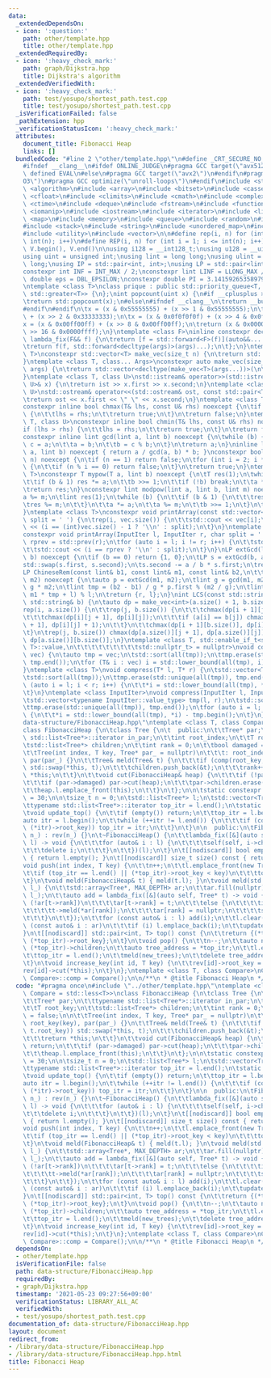 ```yaml
---
data:
  _extendedDependsOn:
  - icon: ':question:'
    path: other/template.hpp
    title: other/template.hpp
  _extendedRequiredBy:
  - icon: ':heavy_check_mark:'
    path: graph/Dijkstra.hpp
    title: Dijkstra's algorithm
  _extendedVerifiedWith:
  - icon: ':heavy_check_mark:'
    path: test/yosupo/shortest_path.test.cpp
    title: test/yosupo/shortest_path.test.cpp
  _isVerificationFailed: false
  _pathExtension: hpp
  _verificationStatusIcon: ':heavy_check_mark:'
  attributes:
    document_title: Fibonacci Heap
    links: []
  bundledCode: "#line 2 \"other/template.hpp\"\n#define _CRT_SECURE_NO_WARNINGS\n\
    #ifndef __clang__\n#ifdef ONLINE_JUDGE\n#pragma GCC target(\"avx512f\")\n#elif\
    \ defined EVAL\n#else\n#pragma GCC target(\"avx2\")\n#endif\n#pragma GCC optimize(\"\
    O3\")\n#pragma GCC optimize(\"unroll-loops\")\n#endif\n#include <string.h>\n#include\
    \ <algorithm>\n#include <array>\n#include <bitset>\n#include <cassert>\n#include\
    \ <cfloat>\n#include <climits>\n#include <cmath>\n#include <complex>\n#include\
    \ <ctime>\n#include <deque>\n#include <fstream>\n#include <functional>\n#include\
    \ <iomanip>\n#include <iostream>\n#include <iterator>\n#include <list>\n#include\
    \ <map>\n#include <memory>\n#include <queue>\n#include <random>\n#include <set>\n\
    #include <stack>\n#include <string>\n#include <unordered_map>\n#include <unordered_set>\n\
    #include <utility>\n#include <vector>\n\n#define rep(i, n) for (int i = 0; i <\
    \ int(n); i++)\n#define REP(i, n) for (int i = 1; i <= int(n); i++)\n#define all(V)\
    \ V.begin(), V.end()\n\nusing i128 = __int128_t;\nusing u128 = __uint128_t;\n\
    using uint = unsigned int;\nusing lint = long long;\nusing ulint = unsigned long\
    \ long;\nusing IP = std::pair<int, int>;\nusing LP = std::pair<lint, lint>;\n\n\
    constexpr int INF = INT_MAX / 2;\nconstexpr lint LINF = LLONG_MAX / 2;\nconstexpr\
    \ double eps = DBL_EPSILON;\nconstexpr double PI = 3.141592653589793238462643383279;\n\
    \ntemplate <class T>\nclass prique : public std::priority_queue<T, std::vector<T>,\
    \ std::greater<T>> {\n};\nint popcount(uint x) {\n#if __cplusplus >= 202002L\n\
    \treturn std::popcount(x);\n#else\n#ifndef __clang__\n\treturn __builtin_popcount(x);\n\
    #endif\n#endif\n\tx = (x & 0x55555555) + (x >> 1 & 0x55555555);\n\tx = (x & 0x33333333)\
    \ + (x >> 2 & 0x33333333);\n\tx = (x & 0x0f0f0f0f) + (x >> 4 & 0x0f0f0f0f);\n\t\
    x = (x & 0x00ff00ff) + (x >> 8 & 0x00ff00ff);\n\treturn (x & 0x0000ffff) + (x\
    \ >> 16 & 0x0000ffff);\n}\ntemplate <class F>\ninline constexpr decltype(auto)\
    \ lambda_fix(F&& f) {\n\treturn [f = std::forward<F>(f)](auto&&... args) {\n\t\
    \treturn f(f, std::forward<decltype(args)>(args)...);\n\t};\n}\ntemplate <class\
    \ T>\nconstexpr std::vector<T> make_vec(size_t n) {\n\treturn std::vector<T>(n);\n\
    }\ntemplate <class T, class... Args>\nconstexpr auto make_vec(size_t n, Args&&...\
    \ args) {\n\treturn std::vector<decltype(make_vec<T>(args...))>(\n\t\tn, make_vec<T>(std::forward<Args>(args)...));\n\
    }\ntemplate <class T, class U>\nstd::istream& operator>>(std::istream& ist, std::pair<T,\
    \ U>& x) {\n\treturn ist >> x.first >> x.second;\n}\ntemplate <class T, class\
    \ U>\nstd::ostream& operator<<(std::ostream& ost, const std::pair<T, U>& x) {\n\
    \treturn ost << x.first << \" \" << x.second;\n}\ntemplate <class T, class U>\n\
    constexpr inline bool chmax(T& lhs, const U& rhs) noexcept {\n\tif (lhs < rhs)\
    \ {\n\t\tlhs = rhs;\n\t\treturn true;\n\t}\n\treturn false;\n}\ntemplate <class\
    \ T, class U>\nconstexpr inline bool chmin(T& lhs, const U& rhs) noexcept {\n\t\
    if (lhs > rhs) {\n\t\tlhs = rhs;\n\t\treturn true;\n\t}\n\treturn false;\n}\n\
    constexpr inline lint gcd(lint a, lint b) noexcept {\n\twhile (b) {\n\t\tlint\
    \ c = a;\n\t\ta = b;\n\t\tb = c % b;\n\t}\n\treturn a;\n}\ninline lint lcm(lint\
    \ a, lint b) noexcept { return a / gcd(a, b) * b; }\nconstexpr bool isprime(lint\
    \ n) noexcept {\n\tif (n == 1) return false;\n\tfor (int i = 2; i * i <= n; i++)\
    \ {\n\t\tif (n % i == 0) return false;\n\t}\n\treturn true;\n}\ntemplate <class\
    \ T>\nconstexpr T mypow(T a, lint b) noexcept {\n\tT res(1);\n\twhile (true) {\n\
    \t\tif (b & 1) res *= a;\n\t\tb >>= 1;\n\t\tif (!b) break;\n\t\ta *= a;\n\t}\n\
    \treturn res;\n}\nconstexpr lint modpow(lint a, lint b, lint m) noexcept {\n\t\
    a %= m;\n\tlint res(1);\n\twhile (b) {\n\t\tif (b & 1) {\n\t\t\tres *= a;\n\t\t\
    \tres %= m;\n\t\t}\n\t\ta *= a;\n\t\ta %= m;\n\t\tb >>= 1;\n\t}\n\treturn res;\n\
    }\ntemplate <class T>\nconstexpr void printArray(const std::vector<T>& vec, char\
    \ split = ' ') {\n\trep(i, vec.size()) {\n\t\tstd::cout << vec[i];\n\t\tstd::cout\
    \ << (i == (int)vec.size() - 1 ? '\\n' : split);\n\t}\n}\ntemplate <class InputIter>\n\
    constexpr void printArray(InputIter l, InputIter r, char split = ' ') {\n\tauto\
    \ rprev = std::prev(r);\n\tfor (auto i = l; i != r; i++) {\n\t\tstd::cout << *i;\n\
    \t\tstd::cout << (i == rprev ? '\\n' : split);\n\t}\n}\nLP extGcd(lint a, lint\
    \ b) noexcept {\n\tif (b == 0) return {1, 0};\n\tLP s = extGcd(b, a % b);\n\t\
    std::swap(s.first, s.second);\n\ts.second -= a / b * s.first;\n\treturn s;\n}\n\
    LP ChineseRem(const lint& b1, const lint& m1, const lint& b2,\n\t\t\t  const lint&\
    \ m2) noexcept {\n\tauto p = extGcd(m1, m2);\n\tlint g = gcd(m1, m2), l = m1 /\
    \ g * m2;\n\tlint tmp = (b2 - b1) / g * p.first % (m2 / g);\n\tlint r = (b1 +\
    \ m1 * tmp + l) % l;\n\treturn {r, l};\n}\nint LCS(const std::string& a, const\
    \ std::string& b) {\n\tauto dp = make_vec<int>(a.size() + 1, b.size() + 1);\n\t\
    rep(i, a.size()) {\n\t\trep(j, b.size()) {\n\t\t\tchmax(dp[i + 1][j], dp[i][j]);\n\
    \t\t\tchmax(dp[i][j + 1], dp[i][j]);\n\t\t\tif (a[i] == b[j]) chmax(dp[i + 1][j\
    \ + 1], dp[i][j] + 1);\n\t\t}\n\t\tchmax(dp[i + 1][b.size()], dp[i][b.size()]);\n\
    \t}\n\trep(j, b.size()) chmax(dp[a.size()][j + 1], dp[a.size()][j]);\n\treturn\
    \ dp[a.size()][b.size()];\n}\ntemplate <class T, std::enable_if_t<std::is_convertible<int,\
    \ T>::value,\n\t\t\t\t\t\t\t\t\tstd::nullptr_t> = nullptr>\nvoid compress(std::vector<T>&\
    \ vec) {\n\tauto tmp = vec;\n\tstd::sort(all(tmp));\n\ttmp.erase(std::unique(all(tmp)),\
    \ tmp.end());\n\tfor (T& i : vec) i = std::lower_bound(all(tmp), i) - tmp.begin();\n\
    }\ntemplate <class T>\nvoid compress(T* l, T* r) {\n\tstd::vector<T> tmp(l, r);\n\
    \tstd::sort(all(tmp));\n\ttmp.erase(std::unique(all(tmp)), tmp.end());\n\tfor\
    \ (auto i = l; i < r; i++) {\n\t\t*i = std::lower_bound(all(tmp), *i) - tmp.begin();\n\
    \t}\n}\ntemplate <class InputIter>\nvoid compress(InputIter l, InputIter r) {\n\
    \tstd::vector<typename InputIter::value_type> tmp(l, r);\n\tstd::sort(all(tmp));\n\
    \ttmp.erase(std::unique(all(tmp)), tmp.end());\n\tfor (auto i = l; i < r; i++)\
    \ {\n\t\t*i = std::lower_bound(all(tmp), *i) - tmp.begin();\n\t}\n}\n#line 3 \"\
    data-structure/FibonacciHeap.hpp\"\ntemplate <class T, class Compare = std::less<T>>\n\
    class FibonacciHeap {\n\tclass Tree {\n\t  public:\n\t\tTree* par;\n\t\ttypename\
    \ std::list<Tree*>::iterator in_par;\n\t\tint root_index;\n\t\tT root_key;\n\t\
    \tstd::list<Tree*> children;\n\t\tint rank = 0;\n\t\tbool damaged = false;\n\n\
    \t\tTree(int index, T key, Tree* par_ = nullptr)\n\t\t\t: root_index(index), root_key(key),\
    \ par(par_) {}\n\t\tTree& meld(Tree& t) {\n\t\t\tif (comp(root_key, t.root_key))\
    \ std::swap(*this, t);\n\t\t\tchildren.push_back(&t);\n\t\t\trank++;\n\t\t\treturn\
    \ *this;\n\t\t}\n\t\tvoid cut(FibonacciHeap& heap) {\n\t\t\tif (!par) return;\n\
    \t\t\tif (par->damaged) par->cut(heap);\n\t\t\tpar->children.erase(in_par);\n\t\
    \t\theap.l.emplace_front(this);\n\t\t}\n\t};\n\n\tstatic constexpr int MAX_DEPTH\
    \ = 30;\n\n\tsize_t n = 0;\n\tstd::list<Tree*> l;\n\tstd::vector<Tree*> rev;\n\
    \ttypename std::list<Tree*>::iterator top_itr = l.end();\n\tstatic Compare comp;\n\
    \tvoid update_top() {\n\t\tif (empty()) return;\n\t\ttop_itr = l.begin();\n\t\t\
    auto itr = l.begin();\n\t\twhile (++itr != l.end()) {\n\t\t\tif (comp((*top_itr)->root_key,\
    \ (*itr)->root_key)) top_itr = itr;\n\t\t}\n\t}\n\n  public:\n\tFibonacciHeap(int\
    \ n_) : rev(n_) {}\n\t~FibonacciHeap() {\n\t\tlambda_fix([&](auto self, std::list<Tree*>\
    \ l) -> void {\n\t\t\tfor (auto& i : l) {\n\t\t\t\tself(self, i->children);\n\t\
    \t\t\tdelete i;\n\t\t\t}\n\t\t})(l);\n\t}\n\t[[nodiscard]] bool empty() const\
    \ { return l.empty(); }\n\t[[nodiscard]] size_t size() const { return n; }\n\t\
    void push(int index, T key) {\n\t\tn++;\n\t\tl.emplace_front(new Tree(index, key));\n\
    \t\tif (top_itr == l.end() || (*top_itr)->root_key < key)\n\t\t\ttop_itr = l.begin();\n\
    \t}\n\tvoid meld(FibonacciHeap& t) { meld(t.l); }\n\tvoid meld(std::list<Tree*>&\
    \ l_) {\n\t\tstd::array<Tree*, MAX_DEPTH> ar;\n\t\tar.fill(nullptr);\n\t\tl.splice(l.end(),\
    \ l_);\n\t\tauto add = lambda_fix([&](auto self, Tree* t) -> void {\n\t\t\tif\
    \ (!ar[t->rank])\n\t\t\t\tar[t->rank] = t;\n\t\t\telse {\n\t\t\t\tint rank = t->rank;\n\
    \t\t\t\tt->meld(*ar[rank]);\n\t\t\t\tar[rank] = nullptr;\n\t\t\t\tself(self, t);\n\
    \t\t\t}\n\t\t});\n\t\tfor (const auto& i : l) add(i);\n\t\tl.clear();\n\t\tfor\
    \ (const auto& i : ar)\n\t\t\tif (i) l.emplace_back(i);\n\t\tupdate_top();\n\t\
    }\n\t[[nodiscard]] std::pair<int, T> top() const {\n\t\treturn {(*top_itr)->root_index,\
    \ (*top_itr)->root_key};\n\t}\n\tvoid pop() {\n\t\tn--;\n\t\tauto new_trees =\
    \ (*top_itr)->children;\n\t\tauto tree_address = *top_itr;\n\t\tl.erase(top_itr);\n\
    \t\ttop_itr = l.end();\n\t\tmeld(new_trees);\n\t\tdelete tree_address;\n\t\tupdate_top();\n\
    \t}\n\tvoid increase_key(int id, T key) {\n\t\trev[id]->root_key = key;\n\t\t\
    rev[id]->cut(*this);\n\t}\n};\ntemplate <class T, class Compare>\nCompare FibonacciHeap<T,\
    \ Compare>::comp = Compare();\n\n/**\n * @title Fibonacci Heap\n */\n"
  code: "#pragma once\n#include \"../other/template.hpp\"\ntemplate <class T, class\
    \ Compare = std::less<T>>\nclass FibonacciHeap {\n\tclass Tree {\n\t  public:\n\
    \t\tTree* par;\n\t\ttypename std::list<Tree*>::iterator in_par;\n\t\tint root_index;\n\
    \t\tT root_key;\n\t\tstd::list<Tree*> children;\n\t\tint rank = 0;\n\t\tbool damaged\
    \ = false;\n\n\t\tTree(int index, T key, Tree* par_ = nullptr)\n\t\t\t: root_index(index),\
    \ root_key(key), par(par_) {}\n\t\tTree& meld(Tree& t) {\n\t\t\tif (comp(root_key,\
    \ t.root_key)) std::swap(*this, t);\n\t\t\tchildren.push_back(&t);\n\t\t\trank++;\n\
    \t\t\treturn *this;\n\t\t}\n\t\tvoid cut(FibonacciHeap& heap) {\n\t\t\tif (!par)\
    \ return;\n\t\t\tif (par->damaged) par->cut(heap);\n\t\t\tpar->children.erase(in_par);\n\
    \t\t\theap.l.emplace_front(this);\n\t\t}\n\t};\n\n\tstatic constexpr int MAX_DEPTH\
    \ = 30;\n\n\tsize_t n = 0;\n\tstd::list<Tree*> l;\n\tstd::vector<Tree*> rev;\n\
    \ttypename std::list<Tree*>::iterator top_itr = l.end();\n\tstatic Compare comp;\n\
    \tvoid update_top() {\n\t\tif (empty()) return;\n\t\ttop_itr = l.begin();\n\t\t\
    auto itr = l.begin();\n\t\twhile (++itr != l.end()) {\n\t\t\tif (comp((*top_itr)->root_key,\
    \ (*itr)->root_key)) top_itr = itr;\n\t\t}\n\t}\n\n  public:\n\tFibonacciHeap(int\
    \ n_) : rev(n_) {}\n\t~FibonacciHeap() {\n\t\tlambda_fix([&](auto self, std::list<Tree*>\
    \ l) -> void {\n\t\t\tfor (auto& i : l) {\n\t\t\t\tself(self, i->children);\n\t\
    \t\t\tdelete i;\n\t\t\t}\n\t\t})(l);\n\t}\n\t[[nodiscard]] bool empty() const\
    \ { return l.empty(); }\n\t[[nodiscard]] size_t size() const { return n; }\n\t\
    void push(int index, T key) {\n\t\tn++;\n\t\tl.emplace_front(new Tree(index, key));\n\
    \t\tif (top_itr == l.end() || (*top_itr)->root_key < key)\n\t\t\ttop_itr = l.begin();\n\
    \t}\n\tvoid meld(FibonacciHeap& t) { meld(t.l); }\n\tvoid meld(std::list<Tree*>&\
    \ l_) {\n\t\tstd::array<Tree*, MAX_DEPTH> ar;\n\t\tar.fill(nullptr);\n\t\tl.splice(l.end(),\
    \ l_);\n\t\tauto add = lambda_fix([&](auto self, Tree* t) -> void {\n\t\t\tif\
    \ (!ar[t->rank])\n\t\t\t\tar[t->rank] = t;\n\t\t\telse {\n\t\t\t\tint rank = t->rank;\n\
    \t\t\t\tt->meld(*ar[rank]);\n\t\t\t\tar[rank] = nullptr;\n\t\t\t\tself(self, t);\n\
    \t\t\t}\n\t\t});\n\t\tfor (const auto& i : l) add(i);\n\t\tl.clear();\n\t\tfor\
    \ (const auto& i : ar)\n\t\t\tif (i) l.emplace_back(i);\n\t\tupdate_top();\n\t\
    }\n\t[[nodiscard]] std::pair<int, T> top() const {\n\t\treturn {(*top_itr)->root_index,\
    \ (*top_itr)->root_key};\n\t}\n\tvoid pop() {\n\t\tn--;\n\t\tauto new_trees =\
    \ (*top_itr)->children;\n\t\tauto tree_address = *top_itr;\n\t\tl.erase(top_itr);\n\
    \t\ttop_itr = l.end();\n\t\tmeld(new_trees);\n\t\tdelete tree_address;\n\t\tupdate_top();\n\
    \t}\n\tvoid increase_key(int id, T key) {\n\t\trev[id]->root_key = key;\n\t\t\
    rev[id]->cut(*this);\n\t}\n};\ntemplate <class T, class Compare>\nCompare FibonacciHeap<T,\
    \ Compare>::comp = Compare();\n\n/**\n * @title Fibonacci Heap\n */"
  dependsOn:
  - other/template.hpp
  isVerificationFile: false
  path: data-structure/FibonacciHeap.hpp
  requiredBy:
  - graph/Dijkstra.hpp
  timestamp: '2021-05-23 09:27:56+09:00'
  verificationStatus: LIBRARY_ALL_AC
  verifiedWith:
  - test/yosupo/shortest_path.test.cpp
documentation_of: data-structure/FibonacciHeap.hpp
layout: document
redirect_from:
- /library/data-structure/FibonacciHeap.hpp
- /library/data-structure/FibonacciHeap.hpp.html
title: Fibonacci Heap
---
```

